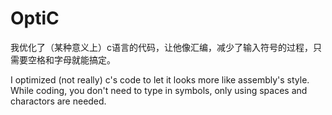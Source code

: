 # OptiC
我优化了（某种意义上）c语言的代码，让他像汇编，减少了输入符号的过程，只需要空格和字母就能搞定。

I optimized (not really) c's code to let it looks more like assembly's style. While coding, you don't need to type in symbols, only using spaces and charactors are needed.
